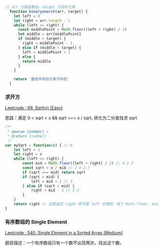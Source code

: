 ```js
// arr 为指定数组，target 为目标元素
  function binarysearch(arr, target) {
    let left = 0
    let right = arr.length - 1
    while (left <= right) {
      const middlePoint = Math.floor((left + right) / 2)
      let middle = arr[middlePoint]
      if (middle > target) {
        right = middlePoint - 1
      } else if (middle < target) {
        left = middlePoint + 1
      } else {
        return middle
      }
    }

    return '数组中目标元素不存在'
  }
```

### 求开方

[Leetcode : 69. Sqrt(x) (Easy)](https://leetcode.com/problems/sqrtx/description/)

思路：满足 0 < sqrt < x && sqrt === x / sqrt, 转化为二分查找求 sqrt

```js
/**
 * @param {number} x
 * @return {number}
 */
var mySqrt = function(x) { // 8
    let left = 1
    let right = x
    while (left <= right) {
        const mid = Math.floor((left + right) / 2) // 4 2 3
        const sqrt = x / mid // 2 4 2.7
        if (sqrt === mid) return sqrt
        if (sqrt > mid) {
            left = mid + 1 // 3
        } else if (sqrt < mid) {
            right = mid - 1 // 3 2
        }
    }
    return right // 这里返回 right 而不是 left 的原因：用了 Math.floor, mid 会偏小, 相应 sqrt 会偏大
}
```

### 有序数组的 Single Element

[Leetcode : 540. Single Element in a Sorted Array (Medium)](https://leetcode.com/problems/single-element-in-a-sorted-array/description/)

题目描述：一个有序数组只有一个数不出现两次，找出这个数。